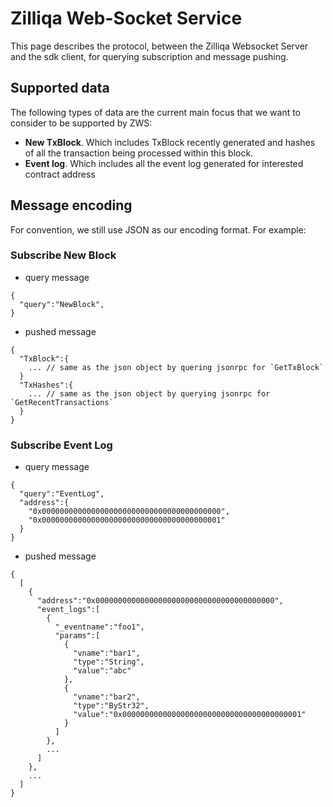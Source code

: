 # Zilliqa Web-Socket Service
This page describes the protocol, between the Zilliqa Websocket Server and the sdk client, for querying subscription and message pushing.

## Supported data
The following types of data are the current main focus that we want to consider to be supported by ZWS:

- **New TxBlock**. Which includes TxBlock recently generated and hashes of all the transaction being processed within this block.
- **Event log**. Which includes all the event log generated for interested contract address

## Message encoding
For convention, we still use JSON as our encoding format. For example:
### Subscribe New Block
- query message
```
{
  "query":"NewBlock",
}
```
- pushed message
```
{
  "TxBlock":{
    ... // same as the json object by quering jsonrpc for `GetTxBlock`
  }
  "TxHashes":{
    ... // same as the json object by querying jsonrpc for `GetRecentTransactions`
  }
}
```
### Subscribe Event Log
- query message
```
{
  "query":"EventLog",
  "address":{
    "0x0000000000000000000000000000000000000000",
    "0x0000000000000000000000000000000000000001"
  }
}
```
- pushed message
```
{
  [
    {
      "address":"0x0000000000000000000000000000000000000000",
      "event_logs":[
        {
          "_eventname":"foo1",
          "params":[
            {
              "vname":"bar1",
              "type":"String",
              "value":"abc"
            },
            {
              "vname":"bar2",
              "type":"ByStr32",
              "value":"0x0000000000000000000000000000000000000001"
            }
          ]
        },
        ...
      ]
    },
    ...
  ]
}
```
